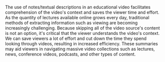 The use of notes/textual descriptions in an educational video facilitates comprehension of the video's context and saves the viewer time and effort. As the quantity of lectures available online grows every day, traditional methods of extracting information such as viewing are becoming increasingly challenging. Because skipping all of the video source's content is not an option, it's critical that the viewer understands the video's context. We can save viewers a lot of effort and cut down the time they spend looking through videos, resulting in increased efficiency. These summaries may aid viewers in navigating massive video collections such as lectures, news, conference videos, podcasts, and other types of content.

